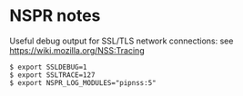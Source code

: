 # NSPR notes

Useful debug output for SSL/TLS network connections:
see https://wiki.mozilla.org/NSS:Tracing

    $ export SSLDEBUG=1
    $ export SSLTRACE=127
    $ export NSPR_LOG_MODULES="pipnss:5"



